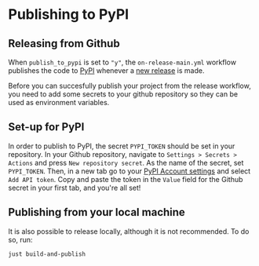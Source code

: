 # Publishing to PyPI

## Releasing from Github

When `publish_to_pypi` is set to `"y"`, the
`on-release-main.yml` workflow publishes the code to
[PyPI](https://pypi.org) whenever a [new release](./cicd.md#how-to-trigger-a-release) is made.

Before you can succesfully publish your project from the release workflow, you need to add some secrets to your github repository so
they can be used as environment variables.

## Set-up for PyPI

In order to publish to PyPI, the secret `PYPI_TOKEN` should be set in
your repository. In your Github repository, navigate to
`Settings > Secrets > Actions` and press `New repository secret`. As the
name of the secret, set `PYPI_TOKEN`. Then, in a new tab go to your
[PyPI Account settings](https://pypi.org/manage/account/) and select
`Add API token`. Copy and paste the token in the `Value`
field for the Github secret in your first tab, and you're all set!

## Publishing from your local machine

It is also possible to release locally, although it is not recommended.
To do so, run:

```bash
just build-and-publish
```
